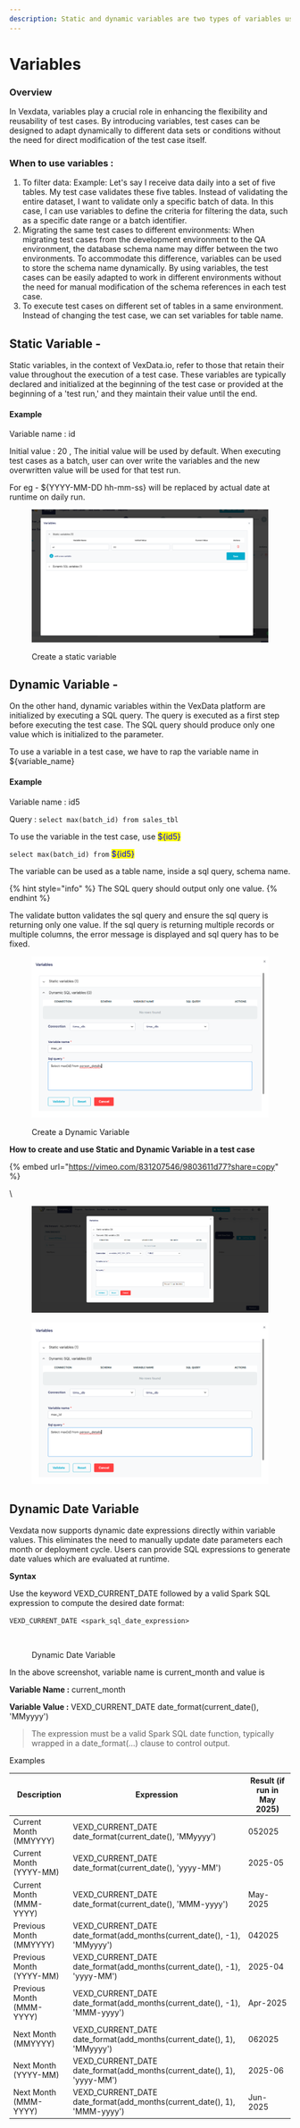 ```yaml
---
description: Static and dynamic variables are two types of variables used in test cases.
---
```


# Variables

### Overview



In Vexdata, variables play a crucial role in enhancing the flexibility and reusability of test cases. By introducing variables, test cases can be designed to adapt dynamically to different data sets or conditions without the need for direct modification of the test case itself.



### When to use variables :

1. To filter data: Example: Let's say I receive data daily into a set of five tables. My test case validates these five tables. Instead of validating the entire dataset, I want to validate only a specific batch of data. In this case, I can use variables to define the criteria for filtering the data, such as a specific date range or a batch identifier.
2. Migrating the same test cases to different environments: When migrating test cases from the development environment to the QA environment, the database schema name may differ between the two environments. To accommodate this difference, variables can be used to store the schema name dynamically. By using variables, the test cases can be easily adapted to work in different environments without the need for manual modification of the schema references in each test case.
3. To execute test cases on different set of tables in a same environment. Instead of changing the test case, we can set variables for table name.



## Static Variable -&#x20;

Static variables, in the context of VexData.io, refer to those that retain their value throughout the execution of a test case. These variables are typically declared and initialized at the beginning of the test case or provided at the beginning of a 'test run,' and they maintain their value until the end.

#### Example

Variable name : id

Initial value : 20  ,  The initial value will be used by default. When executing test cases as a batch, user can over write the variables and the new overwritten value will be used for that test run.

For eg - ${YYYY-MM-DD hh-mm-ss} will be replaced by actual date at runtime on daily run.

<figure><img src="../.gitbook/assets/image (82).png" alt=""><figcaption><p>Create a static variable</p></figcaption></figure>

## **Dynamic Variable** -&#x20;

On the other hand, dynamic variables within the VexData platform are initialized by executing a SQL query. The query is executed as a first step before executing the test case. The SQL query should produce only one value which is initialized to the parameter.&#x20;

To use a variable in a test case, we have to rap the variable name in ${variable\_name}

#### Example

Variable name : id5

Query : `select max(batch_id) from sales_tbl`

To use the variable in the test case, use <mark style="color:blue;">${id5}</mark>

`select max(batch_id) from` <mark style="color:blue;">${id5}</mark>

The variable can be used as a table name, inside a sql query, schema name.&#x20;

{% hint style="info" %}
The SQL query should output only one value.
{% endhint %}

The validate button validates the sql query and ensure the sql query is returning only one value. If the sql query is returning multiple records or multiple columns, the error message is displayed and sql query has to be fixed.

<figure><img src="../.gitbook/assets/image (83).png" alt=""><figcaption><p>Create a Dynamic Variable</p></figcaption></figure>



**How to create and use Static and Dynamic Variable in a test case**



{% embed url="https://vimeo.com/831207546/9803611d77?share=copy" %}



\


<div><figure><img src="../.gitbook/assets/Screenshot 2024-12-17 184622.png" alt=""><figcaption></figcaption></figure> <figure><img src="../.gitbook/assets/image (83) (1).png" alt=""><figcaption></figcaption></figure></div>



## **Dynamic Date Variable**



Vexdata now supports dynamic date expressions directly within variable values. This eliminates the need to manually update date parameters each month or deployment cycle. Users can provide SQL expressions to generate date values which are evaluated at runtime.



**Syntax**

Use the keyword VEXD\_CURRENT\_DATE followed by a valid Spark SQL expression to compute the desired date format:

`VEXD_CURRENT_DATE <spark_sql_date_expression>`



<figure><img src="../.gitbook/assets/Screenshot 2025-05-29 at 8.14.27 PM.png" alt=""><figcaption><p>Dynamic Date Variable</p></figcaption></figure>

In the above screenshot, variable name is current\_month and value is&#x20;

**Variable Name :** current\_month

**Variable Value :** VEXD\_CURRENT\_DATE date\_format(current\_date(), 'MMyyyy')

> The expression must be a valid Spark SQL date function, typically wrapped in a date\_format(...) clause to control output.

Examples

| Description               | Expression                                                                     | Result (if run in May 2025) |
| ------------------------- | ------------------------------------------------------------------------------ | --------------------------- |
| Current Month (MMYYYY)    | VEXD\_CURRENT\_DATE date\_format(current\_date(), 'MMyyyy')                    | 052025                      |
| Current Month (YYYY-MM)   | VEXD\_CURRENT\_DATE date\_format(current\_date(), 'yyyy-MM')                   | 2025-05                     |
| Current Month (MMM-YYYY)  | VEXD\_CURRENT\_DATE date\_format(current\_date(), 'MMM-yyyy')                  | May-2025                    |
| Previous Month (MMYYYY)   | VEXD\_CURRENT\_DATE date\_format(add\_months(current\_date(), -1), 'MMyyyy')   | 042025                      |
| Previous Month (YYYY-MM)  | VEXD\_CURRENT\_DATE date\_format(add\_months(current\_date(), -1), 'yyyy-MM')  | 2025-04                     |
| Previous Month (MMM-YYYY) | VEXD\_CURRENT\_DATE date\_format(add\_months(current\_date(), -1), 'MMM-yyyy') | Apr-2025                    |
| Next Month (MMYYYY)       | VEXD\_CURRENT\_DATE date\_format(add\_months(current\_date(), 1), 'MMyyyy')    | 062025                      |
| Next Month (YYYY-MM)      | VEXD\_CURRENT\_DATE date\_format(add\_months(current\_date(), 1), 'yyyy-MM')   | 2025-06                     |
| Next Month (MMM-YYYY)     | VEXD\_CURRENT\_DATE date\_format(add\_months(current\_date(), 1), 'MMM-yyyy')  | Jun-2025                    |
